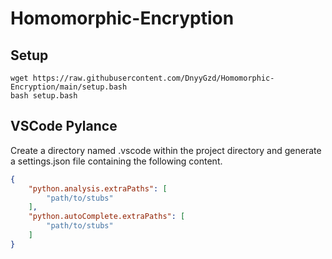 # Homomorphic-Encryption

## Setup

```shell
wget https://raw.githubusercontent.com/DnyyGzd/Homomorphic-Encryption/main/setup.bash
bash setup.bash
```

## VSCode Pylance

Create a directory named .vscode within the project directory and generate a settings.json file containing the following content.
```json
{
    "python.analysis.extraPaths": [
        "path/to/stubs"
    ],
    "python.autoComplete.extraPaths": [
        "path/to/stubs"
    ]
}
```
